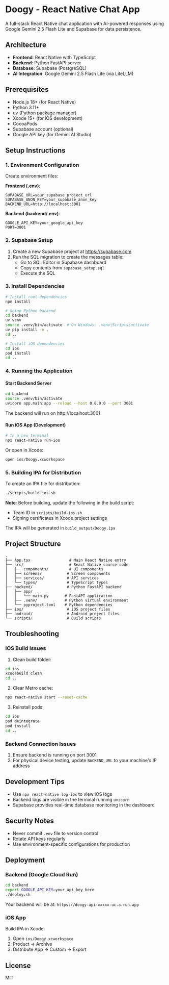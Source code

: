 # Doogy - React Native Chat App

A full-stack React Native chat application with AI-powered responses using Google Gemini 2.5 Flash Lite and Supabase for data persistence.

## Architecture

- **Frontend**: React Native with TypeScript
- **Backend**: Python FastAPI server
- **Database**: Supabase (PostgreSQL)
- **AI Integration**: Google Gemini 2.5 Flash Lite (via LiteLLM)

## Prerequisites

- Node.js 18+ (for React Native)
- Python 3.11+
- uv (Python package manager)
- Xcode 15+ (for iOS development)
- CocoaPods
- Supabase account (optional)
- Google API key (for Gemini AI Studio)

## Setup Instructions

### 1. Environment Configuration

Create environment files:

**Frontend (.env)**:
```
SUPABASE_URL=your_supabase_project_url
SUPABASE_ANON_KEY=your_supabase_anon_key
BACKEND_URL=http://localhost:3001
```

**Backend (backend/.env)**:
```
GOOGLE_API_KEY=your_google_api_key
PORT=3001
```

### 2. Supabase Setup

1. Create a new Supabase project at https://supabase.com
2. Run the SQL migration to create the messages table:
   - Go to SQL Editor in Supabase dashboard
   - Copy contents from `supabase_setup.sql`
   - Execute the SQL

### 3. Install Dependencies

```bash
# Install root dependencies
npm install

# Setup Python backend
cd backend
uv venv
source .venv/bin/activate  # On Windows: .venv\Scripts\activate
uv pip install -e .
cd ..

# Install iOS dependencies
cd ios
pod install
cd ..
```

### 4. Running the Application

#### Start Backend Server
```bash
cd backend
source .venv/bin/activate
uvicorn app.main:app --reload --host 0.0.0.0 --port 3001
```
The backend will run on http://localhost:3001

#### Run iOS App (Development)
```bash
# In a new terminal
npx react-native run-ios
```

Or open in Xcode:
```bash
open ios/Doogy.xcworkspace
```

### 5. Building IPA for Distribution

To create an IPA file for distribution:

```bash
./scripts/build-ios.sh
```

**Note**: Before building, update the following in the build script:
- Team ID in `scripts/build-ios.sh`
- Signing certificates in Xcode project settings

The IPA will be generated in `build_output/Doogy.ipa`

## Project Structure

```
.
├── App.tsx                 # Main React Native entry
├── src/                    # React Native source code
│   ├── components/         # UI components
│   ├── screens/           # Screen components
│   ├── services/          # API services
│   └── types/             # TypeScript types
├── backend/               # Python FastAPI backend
│   ├── app/
│   │   └── main.py       # FastAPI application
│   ├── .venv/            # Python virtual environment
│   └── pyproject.toml    # Python dependencies
├── ios/                   # iOS project files
├── android/               # Android project files
└── scripts/               # Build scripts
```

## Troubleshooting

### iOS Build Issues

1. Clean build folder:
```bash
cd ios
xcodebuild clean
cd ..
```

2. Clear Metro cache:
```bash
npx react-native start --reset-cache
```

3. Reinstall pods:
```bash
cd ios
pod deintegrate
pod install
cd ..
```

### Backend Connection Issues

1. Ensure backend is running on port 3001
2. For physical device testing, update `BACKEND_URL` to your machine's IP address

## Development Tips

- Use `npx react-native log-ios` to view iOS logs
- Backend logs are visible in the terminal running `uvicorn`
- Supabase provides real-time database monitoring in the dashboard

## Security Notes

- Never commit `.env` file to version control
- Rotate API keys regularly
- Use environment-specific configurations for production

## Deployment

### Backend (Google Cloud Run)
```bash
cd backend
export GOOGLE_API_KEY=your_api_key_here
./deploy.sh
```
Your backend will be at: `https://doogy-api-xxxxx-uc.a.run.app`

### iOS App
Build IPA in Xcode:
1. Open `ios/Doogy.xcworkspace`
2. Product → Archive
3. Distribute App → Custom → Export

## License

MIT